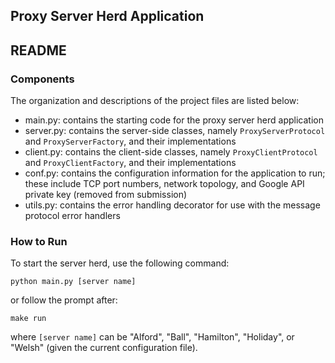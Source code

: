 ## Proxy Server Herd Application
## README

### Components

The organization and descriptions of the project files are listed below:

- main.py: contains the starting code for the proxy server herd application
- server.py: contains the server-side classes, namely `ProxyServerProtocol` and `ProxyServerFactory`, and their implementations
- client.py: contains the client-side classes, namely `ProxyClientProtocol` and `ProxyClientFactory`, and their implementations
- conf.py: contains the configuration information for the application to run; these include TCP port numbers, network topology, and Google API private key (removed from submission)
- utils.py: contains the error handling decorator for use with the message protocol error handlers

### How to Run

To start the server herd, use the following command:

```
python main.py [server name]
```

or follow the prompt after:

```
make run
```

where `[server name]` can be "Alford", "Ball", "Hamilton", "Holiday", or "Welsh" (given the current configuration file).

